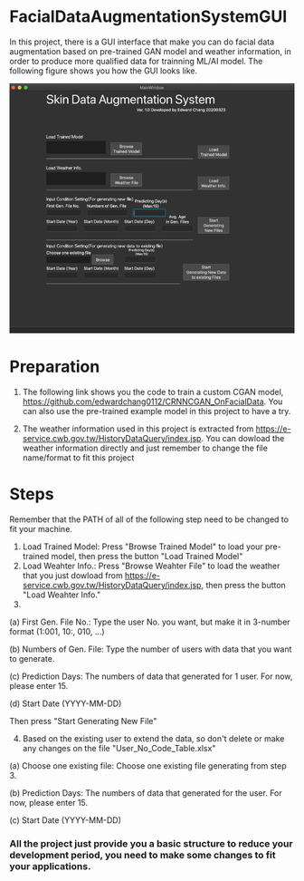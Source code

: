 # FacialDataAugmentationSystemGUI
In this project, there is a GUI interface that make you can do facial data augmentation based on pre-trained GAN model and weather information, in order to produce more qualified data for trainning ML/AI model. The following figure shows you how the GUI looks like.

![image](https://github.com/edwardchang0112/FacialDataAugmentationSystemGUI/blob/master/GUI_Fig.png)

# Preparation

1. The following link shows you the code to train a custom CGAN model, https://github.com/edwardchang0112/CRNNCGAN_OnFacialData. You can also use the pre-trained example model in this project to have a try.

2. The weather information used in this project is extracted from https://e-service.cwb.gov.tw/HistoryDataQuery/index.jsp. You can dowload the weather information directly and just remember to change the file name/format to fit this project

# Steps

Remember that the PATH of all of the following step need to be changed to fit your machine.

1. Load Trained Model: Press "Browse Trained Model" to load your pre-trained model, then press the button "Load Trained Model"
2. Load Weahter Info.: Press "Browse  Weahter File" to load the weather that you just dowload from https://e-service.cwb.gov.tw/HistoryDataQuery/index.jsp, then press the button "Load Weahter Info."
3. 

  (a) First Gen. File No.: Type the user No. you want, but make it in 3-number format (1:001, 10:, 010, ...)
  
  (b) Numbers of Gen. File: Type the number of users with data that you want to generate.
  
  (c) Prediction Days: The numbers of data that generated for 1 user. For now, please enter 15.
  
  (d) Start Date (YYYY-MM-DD)
  
  Then press "Start Generating New File"
  
4. Based on the existing user to extend the data, so don't delete or make any changes on the file "User_No_Code_Table.xlsx"

  (a) Choose one existing file: Choose one existing file generating from step 3.
  
  (b) Prediction Days: The numbers of data that generated for the user. For now, please enter 15.
  
  (c) Start Date (YYYY-MM-DD)

### All the project just provide you a basic structure to reduce your development period, you need to make some changes to fit your applications.
